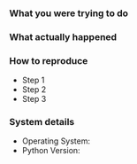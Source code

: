 <!--
  Thank you for taking the time to submit a thorough issue report! :-)
  Please fill out whichever details below seem relevant to your issue.
-->

### What you were trying to do

### What actually happened

### How to reproduce

* Step 1
* Step 2
* Step 3

### System details
* Operating System:
* Python Version:
